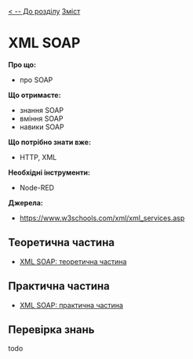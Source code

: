 [< -- До розділу](../README.md)         [Зміст](../../contents.md)

# XML SOAP

**Про що:**

- про SOAP

**Що отримаєте:**

- знання SOAP
- вміння SOAP
- навики SOAP

**Що потрібно знати вже:**

- HTTP, XML

**Необхідні інструменти:**

- Node-RED

**Джерела:** 

- https://www.w3schools.com/xml/xml_services.asp

## Теоретична частина

- [XML SOAP: теоретична частина](teor.md)

## Практична частина

- [XML SOAP: практична частина](lab.md)

## Перевірка знань

todo